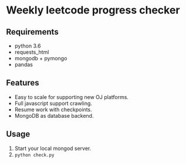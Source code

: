 # Weekly leetcode progress checker

## Requirements

* python 3.6
* requests_html
* mongodb + pymongo
* pandas

## Features

* Easy to scale for supporting new OJ platforms.
* Full javascript support crawling.
* Resume work with checkpoints.
* MongoDB as database backend.

## Usage

1. Start your local mongod server.
2. `python check.py`